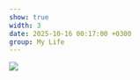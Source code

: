 ```yaml
---
show: true
width: 3
date: 2025-10-16 00:17:00 +0300
group: My Life
---
```

<div>
    <img data-src="{{ '/assets/images/etc/mylife/Go1kccBWwAE_jVq.jpg' | relative_url }}" class="lazy w-100 rounded-xl" src="{{ '/assets/images/empty_300x200.png' | relative_url }}">
</div>

